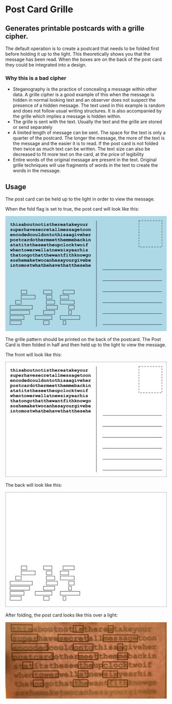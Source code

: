 # Post Card Grille

## Generates printable postcards with a grille cipher.

The default operation is to create a postcard that needs to be folded first before holding it up to the light. This theoretically shows you that the message has been read. When the boxes are on the back of the post card they could be integrated into a design.

### Why this is a bad cipher

- Steganography is the practice of concealing a message within other data. A grille cipher is a good example of this when the message is hidden in normal looking text and an observer does not suspect the presence of a hidden message. The text used in this example is random and does not follow usual writing structures. It is also accompanied by the grille which implies a message is hidden within.
- The grille is sent with the text. Usually the text and the grille are stored or send separately
- A limited length of message can be sent. The space for the text is only a quarter of the postcard. The longer the message, the more of the text is the message and the easier it is to read. If the post card is not folded then twice as much text can be written. The text size can also be decreased to fit more text on the card, at the price of legibility
- Entire words of the original message are present in the text. Original grille techniques will use fragments of words in the text to create the words in the message.

## Usage

The post card can be held up to the light in order to view the message.

When the fold flag is set to true, the post card will look like this:

![Post Card Example](imgs/postCardExample.png)

The grille pattern should be printed on the back of the postcard. The Post Card is then folded in half and then held up to the light to view the message.

The front will look like this:

![](imgs/exampleFront.png)

The back will look like this:

![](imgs/exampleBack.png)

After folding, the post card looks like this over a light:

![](imgs/exampleOverLight.jpg)
